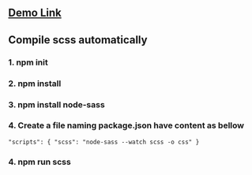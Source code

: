 ## [Demo Link](https://coffeeshop-namphan.netlify.app)
## Compile scss automatically
### 1. npm init
### 2. npm install 
### 3. npm install node-sass
### 4. Create a file naming package.json have content as bellow
 `"scripts": {
    "scss": "node-sass --watch scss -o css"
  }`


### 4. npm run scss

